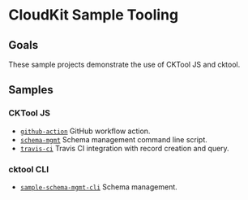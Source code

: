 # CloudKit Sample Tooling

## Goals

These sample projects demonstrate the use of CKTool JS and cktool.

## Samples

### CKTool JS

- [`github-action`](./CKTool-JS/github-action/README.md) GitHub workflow action.
- [`schema-mgmt`](./CKTool-JS/schema-mgmt/README.md) Schema management command line script.
- [`travis-ci`](./CKTool-JS/travis-ci/README.md) Travis CI integration with record creation and query.

### cktool CLI

- [`sample-schema-mgmt-cli`](./cktool-cli/sample-schema-mgmt-cli/README.md) Schema management.
